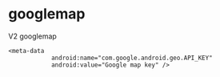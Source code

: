 # googlemap
V2 googlemap
`````
<meta-data
            android:name="com.google.android.geo.API_KEY"
            android:value="Google map key" />
